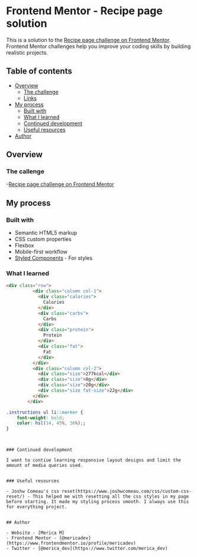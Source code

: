 # Frontend Mentor - Recipe page solution

This is a solution to the [Recipe page challenge on Frontend Mentor](https://www.frontendmentor.io/challenges/recipe-page-KiTsR8QQKm). Frontend Mentor challenges help you improve your coding skills by building realistic projects. 

## Table of contents

- [Overview](#overview)
  - [The challenge](#the-challenge)
  - [Links](#links)
- [My process](#my-process)
  - [Built with](#built-with)
  - [What I learned](#what-i-learned)
  - [Continued development](#continued-development)
  - [Useful resources](#useful-resources)
- [Author](#author)



## Overview

### The callenge

-[Recipe page challenge on Frontend Mentor](https://www.frontendmentor.io/challenges/recipe-page-KiTsR8QQKm)

## My process

### Built with

- Semantic HTML5 markup
- CSS custom properties
- Flexbox
- Mobile-first workflow
- [Styled Components](https://styled-components.com/) - For styles


### What I learned

```html
<div class="row">
          <div class="column col-1">
            <div class="calories">
              Calories
            </div>
            <div class="carbs">
              Carbs
            </div>
            <div class="protein">
              Protein
            </div>
            <div class="fat">
              Fat
            </div>
          </div>
          <div class="column col-2">
            <div class="size">277kcal</div>
            <div class="size">0g</div>
            <div class="size">20g</div>
            <div class="size fat-size">22g</div>
          </div>
        </div>
```
```css
.instructions ul li::marker {
    font-weight: bold;
    color: hsl(14, 45%, 36%);;
}
```

```


### Continued development

I want to contiue learning responsive layout designs and limit the amount of media queries used.


### Useful resources

- Joshw Comeau's css reset(https://www.joshwcomeau.com/css/custom-css-reset/) - This helped me with resetting all the css styles in my page before starting. It made my styling process smooth. I always use this for everything project.


## Author

- Website - [Merica M]
- Frontend Mentor - [@mericadev](https://www.frontendmentor.io/profile/mericadev)
- Twitter - [@merica_dev](https://www.twitter.com/merica_dev)


